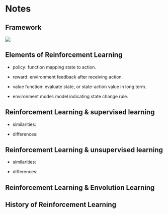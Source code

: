 # Notes

## Framework


![](https://github.com/fujunustc/Reinforcement-Learning-An-Introduction/raw/master/chapter%201/framework.png)

## Elements of Reinforcement Learning 
 
 + policy: function mapping state to action.
 
 + reward: environment feedback after receiving action.
 
 + value function: evaluate state, or state-action value in long term.
 
 + environment model: model indicating state change rule.


## Reinforcement Learning & supervised learning 

+ similarities:

+ differences:

## Reinforcement Learning & unsupervised learning 

+ similarities:

+ differences:

## Reinforcement Learning & Envolution Learning 
 
## History of Reinforcement Learning
 
 
